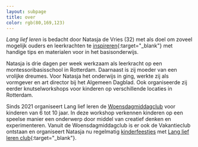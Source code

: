 ```yaml
---
layout: subpage
title: over
color: rgb(80,169,123)
---
```


_Lang lief leren_ is bedacht door Natasja de Vries (32) met als doel om zoveel mogelijk ouders en leerkrachten te [inspireren](https://www.instagram.com/langliefleren/){:target="\_blank"} met handige tips en materialen voor in het basisonderwijs.

Natasja is drie dagen per week werkzaam als leerkracht op een montessoribasisschool in Rotterdam. Daarnaast is zij moeder van een vrolijke dreumes.
Voor Natasja het onderwijs in ging, werkte zij als vormgever en art director bij het Algemeen Dagblad. Ook organiseerde zij eerder knutselworkshops voor kinderen op verschillende locaties in Rotterdam.

Sinds 2021 organiseert Lang lief leren de [Woensdagmiddagclub]({{site.baseurl}}/woensdagmiddagclub) voor kinderen van 6 tot 10 jaar. In deze workshop verkennen kinderen op een speelse manier een onderwerp door middel van creatief denken en experimenteren. Vanuit de Woensdagmiddagclub is er ook de Vakantieclub ontstaan en organiseert Natasja nu regelmatig [kinderfeestjes]({{site.baseurl}}/feestjes) met [Lang lief leren club](https://instagram.com/langlieflerenclub){:target="\_blank"}.
